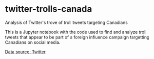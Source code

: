# twitter-trolls-canada
Analysis of Twitter's trove of troll tweets targeting Canadians


This is a Jupyter notebook with the code used to find and analyze troll tweets that appear to be part of a foreign influence campaign targetting Canadians on social media.

[Data source: Twitter](https://about.twitter.com/en_us/values/elections-integrity.html#data)
